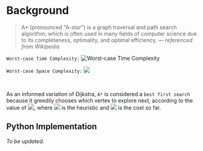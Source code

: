 # Background

> A* (pronounced "A-star") is a graph traversal and path search algorithm, which is often used in many fields of computer science due to its completeness, optimality, and optimal efficiency.
> — _referenced from Wikipedia_

`Worst-case Time Complexity:` ![Worst-case Time Complexity](https://render.githubusercontent.com/render/math?math=O(|E|)=O(b^{d}))

`Worst-case Space Complexity:` ![](https://render.githubusercontent.com/render/math?math=O(|V|)=O(b^{d}))

</br>

As an informed variation of Dijkstra, `A*` is considered a `best first search` because it greedily chooses which vertex to explore next, according to the value of ![](https://render.githubusercontent.com/render/math?math=f(v)=h(v)%20%2B\%20g(v)), where ![](https://render.githubusercontent.com/render/math?math=f) is the heuristic and ![](https://render.githubusercontent.com/render/math?math=g) is the cost so far.

## Python Implementation

_To be updated._
